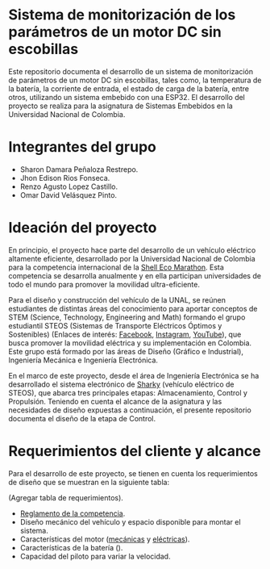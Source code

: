 # Sistema de monitorización de los parámetros de un motor DC sin escobillas

Este repositorio documenta el desarrollo de un sistema de monitorización de parámetros de un motor DC sin escobillas, tales como, la temperatura de la batería, la corriente de entrada, el estado de carga de la batería, entre otros, utilizando un sistema embebido con una ESP32. El desarrollo del proyecto se realiza para la asignatura de Sistemas Embebidos en la Universidad Nacional de Colombia.

# Integrantes del grupo

- Sharon Damara Peñaloza Restrepo.
- Jhon Edison Rios Fonseca.
- Renzo Agusto Lopez Castillo.
- Omar David Velásquez Pinto.

# Ideación del proyecto

En principio, el proyecto hace parte del desarrollo de un vehículo eléctrico altamente eficiente, desarrollado por la Universidad Nacional de Colombia para la competencia internacional de la [Shell Eco Marathon](https://www.makethefuture.shell/en-gb/shell-eco-marathon). Esta competencia se desarrolla anualmente y en ella participan universidades de todo el mundo para promover la movilidad ultra-eficiente. 

Para el diseño y construcción del vehículo de la UNAL, se reúnen estudiantes de distintas áreas del conocimiento para aportar conceptos de STEM (Science, Technology, Engineering and Math) formando el grupo estudiantil STEOS (Sistemas de Transporte Eléctricos Óptimos y Sostenibles) (Enlaces de interés: [Facebook](https://www.facebook.com/Steos-113420670376989), [Instagram](https://www.instagram.com/steos.unal/?hl=es), [YouTube](https://www.youtube.com/channel/UCcqXOqdHFdif6k-UERizOug)), que busca promover la movilidad eléctrica y su implementación en Colombia. Este grupo está formado por las áreas de Diseño (Gráfico e Industrial), Ingeniería Mecánica e Ingeniería Electrónica.

En el marco de este proyecto, desde el área de Ingeniería Electrónica se ha desarrollado el sistema electrónico de [Sharky](https://www.youtube.com/watch?v=2vRT9TGoiSc&t=315s) (vehículo eléctrico de STEOS), que abarca tres principales etapas: Almacenamiento, Control y Propulsión. Teniendo en cuenta el alcance de la asignatura y las necesidades de diseño expuestas a continuación, el presente repositorio documenta el diseño de la etapa de Control.

# Requerimientos del cliente y alcance

Para el desarrollo de este proyecto, se tienen en cuenta los requerimientos de diseño que se muestran en la siguiente tabla:

(Agregar tabla de requerimientos).

- [Reglamento de la competencia](https://base.makethefuture.shell/en_gb/service/api/home/shell-eco-marathon/global-rules/_jcr_content/root/content/document_listing/items/download_595134961.stream/1630485146156/38a7abe7331aaa24603d0e8b158565cc726ab78d/shell-eco-marathon-2022-official-rules-chapter-i.pdf).
- Diseño mecánico del vehículo y espacio disponible para montar el sistema.
- Características del motor ([mecánicas](https://ebikes.ca/documents/MG310.pdf) y [eléctricas](https://motowoks.com/products/bafang-rm-g310-250-dc-rear-drive-motor-250w)).
- Características de la batería ().
- Capacidad del piloto para variar la velocidad.
